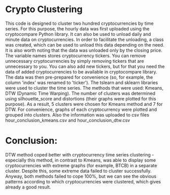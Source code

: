 # Crypto Clustering
This code is designed to cluster two hundred cryptocurrencies by time series. For this purpose, the hourly data was first uploaded using the cryptocompare Python library. It can also be used to unload daily and minute data on cryptocurrencies. In order to facilitate the unloading, a class was created, which can be used to unload this data depending on the need. It is also worth noting that the data was unloaded only by the closing price.
The variable names stores cryptocurrency tickers. You can remove unnecessary cryptocurrencies by simply removing tickers that are unnecessary to you. You can also add new tickers, but for that you need the data of added cryptocurrencies to be available in cryptocompare library.
The data was then pre-prepared for convenience (so, for example, the column 'index' was renamed to 'ticker').
The tslearn and sklearn libraries were used to cluster the time series. The methods that were used: Kmeans, DTW (Dynamic Time Warping). The number of clusters was determined using silhouette_score and distortions (their graphs were plotted for this purpose). As a result, 5 clusters were chosen for Kmeans method and 7 for DTW. For convenience, graphs of each cryptocurrency were plotted and grouped into clusters. Also the information was uploaded to csv files hour_conclusion_kmeans.csv and hour_conclusion_dtw.csv

# Conclusion:
DTW method coped better with cryptocurrency time series clustering - especially this method, in contrast to Kmeans, was able to display some cryptocurrencies with extreme graphs (for example, BTCB) in a separate cluster. Despite this, some extreme data failed to cluster successfully. Anyway, both methods failed to cope 100%, but we can see the obvious patterns according to which cryptocurrencies were clustered, which gives already a good result.
